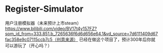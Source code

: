 # Register-Simulator
用户注册模拟器（未来预计上市steam）
https://www.bilibili.com/video/BV17t4y157FZ?spm_id_from=333.851.b_7265636f6d6d656e64.1&vd_source=7d6111409d67fac358e9c07115ccb7c5（创意来源）
已经在做这个项目了，预计300年后你就可以游玩了（开心吗？）
